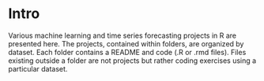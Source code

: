 # Intro
Various machine learning and time series forecasting projects in R are presented here. The projects, contained within folders, are organized by dataset. Each folder contains a README and code (.R or .rmd files). Files existing outside a folder are not projects but rather coding exercises using a particular dataset.
